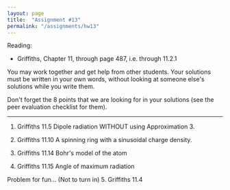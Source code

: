 ```yaml
---
layout: page
title:  "Assignment #13"
permalink: "/assignments/hw13"
---
```


Reading: 
* Griffiths, Chapter 11, through page 487, i.e. through 11.2.1 

You may work together and get help from other students. Your solutions must be written in your own words, without looking at someone else's solutions while
you write them.

Don't forget the 8 points that we are looking for in your solutions (see the peer evaluation checklist for them).


______________________________________________________________________________

1. Griffiths 11.5 Dipole radiation WITHOUT using Approximation 3. 

2. Griffiths 11.10 A spinning ring with a sinusoidal charge density.

3. Griffiths 11.14 Bohr's model of the atom

4. Griffiths 11.15 Angle of maximum radiation


Problem for fun... (Not to turn in)
5. Griffiths 11.4 
